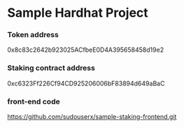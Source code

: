 # Sample Hardhat Project

### Token address 
0x8c83c2642b923025ACfbeE0D4A395658458d19e2

### Staking contract address
0xc6323Ff226Cf94CD925206006bF83894d649aBaC

### front-end code
https://github.com/sudouserx/sample-staking-frontend.git


